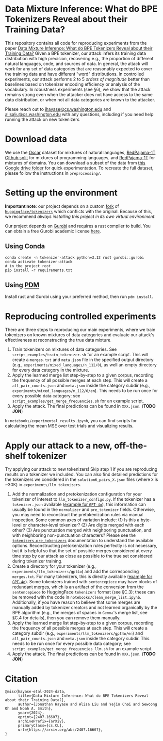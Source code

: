 # Data Mixture Inference: What do BPE Tokenizers Reveal about their Training Data?

This repository contains all code for reproducing experiments from the paper [Data Mixture Inference: What do BPE Tokenizers Reveal about their Training Data?](https://arxiv.org/abs/2407.16607) Given a BPE tokenizer, our attack infers its training data distribution with high precision, recovering e.g., the proportion of different natural languages, code, and sources of data. In general, the attack will work for any set of data categories that are reasonably expected to cover the training data and have different "word" distributions. In controlled experiments, our attack performs 2 to 5 *orders of magnitude* better than baselines based on tokenizer encoding efficiency or analysis of the vocabulary. In robustness experiments (see §6), we show that the attack remains strong even when the attacker does not have access to the same data distribution, or when not all data categories are known to the attacker.

Please reach out to jhayase@cs.washington.edu and alisaliu@cs.washington.edu with any questions, including if you need help running the attack on new tokenizers.

# Download data
We use the [Oscar](https://huggingface.co/datasets/oscar-corpus/OSCAR-2301) dataset for mixtures of natural languages, [RedPajama-1T](https://huggingface.co/datasets/togethercomputer/RedPajama-Data-1T) [Github split](https://huggingface.co/datasets/togethercomputer/RedPajama-Data-1T/blob/main/urls/github.txt) for mixtures of programming languages, and [RedPajama-1T](https://huggingface.co/datasets/togethercomputer/RedPajama-Data-1T) for mixtures of domains. You can download a subset of the data from [this Google drive folder](https://drive.google.com/drive/folders/1jF12d_NsuNfVpC9JsAbK215gVYw72gXA?usp=sharing) for quick experimentation. To recreate the full dataset, please follow the instructions in `preprocessing/`.

# Setting up the environment

**Important note**: our project depends on a custom [fork](https://github.com/alisawuffles/tokenizers-bpe-attack) of [`huggingface/tokenizers`](https://github.com/huggingface/tokenizers) which conflicts with the original.
Because of this, we recommend *always installing this project in its own virtual environment*.

Our project depends on [Gurobi](https://www.gurobi.com/) and requires a rust compiler to build. You can obtain a free Gurobi academic license [here](https://www.gurobi.com/academia/academic-program-and-licenses/).

## Using Conda

```
conda create -n tokenizer-attack python=3.12 rust gurobi::gurobi
conda activate tokenizer-attack
# in the project root
pip install -r requirements.txt
```

## Using [PDM](https://pdm-project.org)

Install rust and Gurobi using your preferred method, then run `pdm install`.

# Reproducing controlled experiments
There are three steps to reproducing our main experiments, where we train tokenizers on known mixtures of data categories and evaluate our attack's effectiveness at reconstructing the true data mixture.

1. Train tokenizers on mixtures of data categories. See `script_examples/train_tokenizer.sh` for an example script. This will create a `merges.txt` and `meta.json` file in the specified output directory (e.g., `experiments/mixed_languages/n_112/0`), as well an empty directory for every data category in the mixture.
2. Apply the learned merge list step-by-step to a given corpus, recording the frequency of all possible merges at each step. This will create a `all_pair_counts.json` and `meta.json` inside the category subdir (e.g., `experiments/mixed_languages/n_112/0/en`). This needs to be run once for every possible data category; see `script_examples/get_merge_frequencies.sh` for an example script.
3. Apply the attack. The final predictions can be found in `XXX.json`. (**TODO JON**)

In `notebooks/experimental_results.ipynb`, you can find scripts for calculating the mean MSE over test trials and visualizing results.

# Apply our attack to a new, off-the-shelf tokenizer
Try applying our attack to new tokenizers! Skip step 1 if you are reproducing results on a tokenizer we included. You can also find detailed predictions for the tokenizers we considered in the `solution6_pairs_X.json` files (where `X` is ~30K) in `experiments/llm_tokenizers`.

1. Add the normalization and pretokenization configuration for your tokenizer of interest to `llm_tokenizer_configs.py`. If the tokenizer has a `tokenizer.json` available ([example for `GPT-4o`](https://huggingface.co/Xenova/gpt-4o/blob/main/tokenizer.json)), this information can usually be found in the `normalizer` and `pre_tokenizer` fields. Otherwise, you may need to reconstruct the pretokenization rules via manual inspection. Some common axes of variation include: (1) Is this a byte-level or character-level tokenizer? (2) Are digits merged with each other? (3) Are punctuation merged with neighboring punctuation, and with neighboring non-punctuation characters? Please see the [`tokenizers.pre_tokenizers`](https://huggingface.co/docs/tokenizers/en/api/pre-tokenizers) documentation to understand the available options. Reconstructing pretokenization rules perfectly is not necessary, but it is helpful so that the set of possible merges considered at every time step by our attack as close as possible to the true set considered during tokenizer training.
2. Create a directory for your tokenizer (e.g., `experiments/llm_tokenizers/gpt4o`) and add the corresponding `merges.txt`. For many tokenizers, this is directly available ([example for `GPT-4o`](https://huggingface.co/Xenova/gpt-4o/blob/main/merges.txt)). Some tokenizers trained with `sentencepiece` may have blocks of redundant merges, which is an artifact of the conversion from the `sentencepiece` to HuggingFace `tokenizers` format (see §C.3); these can be removed with the code in `notebooks/clean_merge_list.ipynb`. Additionally, if you have reason to believe that some merges are manually added by tokenizer creators and not learned organically by the BPE algorithm (e.g., the merges of spaces in `Gemma`'s merge list, see §C.4 for details), then you can remove them manually. 
3. Apply the learned merge list step-by-step to a given corpus, recording the frequency of all possible merges at each step. This will create a category subdir (e.g., `experiments/llm_tokenizers/gpt4o/en`) and `all_pair_counts.json` and `meta.json` inside the category subdir. This needs to be run once for every possible data category; see `script_examples/get_merge_frequencies_llm.sh` for an example script.
4. Apply the attack. The final predictions can be found in `XXX.json`. (**TODO JON**)


# Citation
```
@misc{hayase-etal-2024-data,
      title={Data Mixture Inference: What do BPE Tokenizers Reveal about their Training Data?}, 
      author={Jonathan Hayase and Alisa Liu and Yejin Choi and Sewoong Oh and Noah A. Smith},
      year={2024},
      eprint={2407.16607},
      archivePrefix={arXiv},
      primaryClass={cs.CL},
      url={https://arxiv.org/abs/2407.16607}, 
}
```
